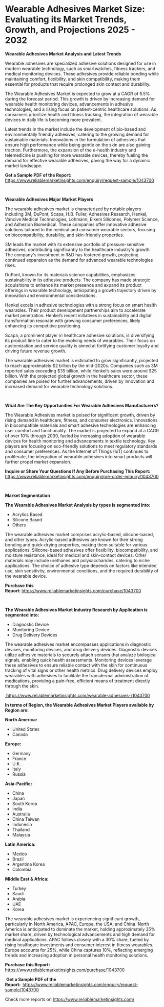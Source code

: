 <p><h1>Wearable Adhesives Market Size: Evaluating its Market Trends, Growth, and Projections 2025 - 2032</h1></p><p><strong>Wearable Adhesives Market Analysis and Latest Trends</strong></p>
<p><p>Wearable adhesives are specialized adhesive solutions designed for use in modern wearable technology, such as smartwatches, fitness trackers, and medical monitoring devices. These adhesives provide reliable bonding while maintaining comfort, flexibility, and skin compatibility, making them essential for products that require prolonged skin contact and durability.</p><p>The Wearable Adhesives Market is expected to grow at a CAGR of 5.5% during the forecast period. This growth is driven by increasing demand for wearable health monitoring devices, advancements in adhesive technologies, and a rising focus on patient-centric healthcare solutions. As consumers prioritize health and fitness tracking, the integration of wearable devices in daily life is becoming more prevalent.</p><p>Latest trends in the market include the development of bio-based and environmentally friendly adhesives, catering to the growing demand for sustainable materials. Innovations in the formulation of adhesives that ensure high performance while being gentle on the skin are also gaining traction. Furthermore, the expansion of the e-health industry and telemedicine is pushing for more wearable devices, thereby fueling the demand for effective wearable adhesives, paving the way for a dynamic market landscape.</p></p>
<p><strong>Get a Sample PDF of the Report:&nbsp;</strong> <a href="https://www.reliablemarketinsights.com/enquiry/request-sample/1043700?utm_campaign=2538&utm_medium=2&utm_source=Github&utm_content=ia&utm_term=04032025&utm_id=wearable-adhesives">https://www.reliablemarketinsights.com/enquiry/request-sample/1043700</a></p>
<p>&nbsp;</p>
<p><strong>Wearable Adhesives Major Market Players</strong></p>
<p><p>The wearable adhesives market is characterized by notable players including 3M, DuPont, Scapa, H.B. Fuller, Adhesives Research, Henkel, Vancive Medical Technologies, Lohmann, Elkem Silicones, Polymer Science, and Adhezion Biomedical. These companies offer innovative adhesive solutions tailored to the medical and consumer wearable sectors, focusing on biocompatibility, durability, and skin-friendly properties.</p><p>3M leads the market with its extensive portfolio of pressure-sensitive adhesives, contributing significantly to the healthcare industry's growth. The company's investment in R&D has fostered growth, projecting continued expansion as the demand for advanced wearable technologies rises. </p><p>DuPont, known for its materials science capabilities, emphasizes sustainability in its adhesive products. The company has made strategic acquisitions to enhance its market presence and expand its product offerings in wearable technology, anticipating a growth trajectory driven by innovation and environmental considerations.</p><p>Henkel excels in adhesive technologies with a strong focus on smart health wearables. Their product development partnerships aim to accelerate market penetration. Henkel’s recent initiatives in sustainability and digital transformation resonate with growing consumer preferences, likely enhancing its competitive positioning.</p><p>Scapa, a prominent player in healthcare adhesive solutions, is diversifying its product line to cater to the evolving needs of wearables. Their focus on customization and service quality is aimed at fortifying customer loyalty and driving future revenue growth.</p><p>The wearable adhesives market is estimated to grow significantly, projected to reach approximately $2 billion by the mid-2020s. Companies such as 3M reported sales exceeding $35 billion, while Henkel’s sales were around $25 billion. With the projected global growth in the healthcare sector, these companies are poised for further advancements, driven by innovation and increased demand for wearable technology solutions.</p></p>
<p>&nbsp;</p>
<p><strong>What Are The Key Opportunities For Wearable Adhesives Manufacturers?</strong></p>
<p><p>The Wearable Adhesives market is poised for significant growth, driven by rising demand in healthcare, fitness, and consumer electronics. Innovations in biocompatible materials and smart adhesive technologies are enhancing user comfort and functionality. The market is projected to expand at a CAGR of over 10% through 2030, fueled by increasing adoption of wearable devices for health monitoring and advancements in textile technology. Key players are focusing on eco-friendly solutions to meet regulatory standards and consumer preferences. As the Internet of Things (IoT) continues to proliferate, the integration of wearable adhesives into smart products will further propel market expansion.</p></p>
<p><strong>Inquire or Share Your Questions If Any Before Purchasing This Report:</strong> <a href="https://www.reliablemarketinsights.com/enquiry/pre-order-enquiry/1043700?utm_campaign=2538&utm_medium=2&utm_source=Github&utm_content=ia&utm_term=04032025&utm_id=wearable-adhesives">https://www.reliablemarketinsights.com/enquiry/pre-order-enquiry/1043700</a></p>
<p>&nbsp;</p>
<p><strong>Market Segmentation</strong></p>
<p><strong>The Wearable Adhesives Market Analysis by types is segmented into:</strong></p>
<p><ul><li>Acrylics Based</li><li>Silicone Based</li><li>Others</li></ul></p>
<p><p>The wearable adhesives market comprises acrylic-based, silicone-based, and other types. Acrylic-based adhesives are known for their strong bonding and quick-drying properties, making them suitable for various applications. Silicone-based adhesives offer flexibility, biocompatibility, and moisture resistance, ideal for medical and skin-contact devices. Other materials may include urethanes and polysaccharides, catering to niche applications. The choice of adhesive type depends on factors like intended use, skin sensitivity, environmental conditions, and the required durability of the wearable device.</p></p>
<p><strong>Purchase this Report:&nbsp;</strong><a href="https://www.reliablemarketinsights.com/purchase/1043700?utm_campaign=2538&utm_medium=2&utm_source=Github&utm_content=ia&utm_term=04032025&utm_id=wearable-adhesives">https://www.reliablemarketinsights.com/purchase/1043700</a></p>
<p>&nbsp;</p>
<p><strong>The Wearable Adhesives Market Industry Research by Application is segmented into:</strong></p>
<p><ul><li>Diagnostic Device</li><li>Monitoring Device</li><li>Drug Delivery Devices</li></ul></p>
<p><p>The wearable adhesives market encompasses applications in diagnostic devices, monitoring devices, and drug delivery devices. Diagnostic devices utilize adhesive materials to securely attach sensors that analyze biological signals, enabling quick health assessments. Monitoring devices leverage these adhesives to ensure reliable contact with the skin for continuous tracking of vital signs or other health metrics. Drug delivery devices employ wearables with adhesives to facilitate the transdermal administration of medications, providing a pain-free, efficient means of treatment directly through the skin.</p></p>
<p><a href="https://www.reliablemarketinsights.com/wearable-adhesives-r1043700?utm_campaign=2538&utm_medium=2&utm_source=Github&utm_content=ia&utm_term=04032025&utm_id=wearable-adhesives">&nbsp;https://www.reliablemarketinsights.com/wearable-adhesives-r1043700</a></p>
<p><strong>In terms of Region, the Wearable Adhesives Market Players available by Region are:</strong></p>
<p>
    <p> <strong> North America: </strong>
        <ul>
            <li>United States</li>
            <li>Canada</li>
        </ul>
        </p> 
    <p> <strong> Europe: </strong>
        <ul>
            <li>Germany</li>
            <li>France</li>
            <li>U.K.</li>
            <li>Italy</li>
            <li>Russia</li>
        </ul>
        </p> 
    <p> <strong> Asia-Pacific: </strong>
        <ul>
            <li>China</li>
            <li>Japan</li>
            <li>South Korea</li>
            <li>India</li>
            <li>Australia</li>
            <li>China Taiwan</li>
            <li>Indonesia</li>
            <li>Thailand</li>
            <li>Malaysia</li>
        </ul>
        </p> 
    <p> <strong> Latin America: </strong>
        <ul>
            <li>Mexico</li>
            <li>Brazil</li>
            <li>Argentina Korea</li>
            <li>Colombia</li>
        </ul>
        </p> 
    <p> <strong> Middle East & Africa: </strong>
        <ul>
            <li>Turkey</li>
            <li>Saudi</li>
            <li>Arabia</li>
            <li>UAE</li>
            <li>Korea</li>
        </ul>
    </p>
    </p>
<p><p>The wearable adhesives market is experiencing significant growth, particularly in North America, APAC, Europe, the USA, and China. North America is anticipated to dominate the market, holding approximately 35% market share, driven by technological advancements and high demand for medical applications. APAC follows closely with a 30% share, fueled by rising healthcare investments and consumer interest in fitness wearables. Europe accounts for 25%, while China captures 10%, reflecting emerging trends and increasing adoption in personal health monitoring solutions.</p></p>
<p><strong>Purchase this Report: </strong><a href="https://www.reliablemarketinsights.com/purchase/1043700?utm_campaign=2538&utm_medium=2&utm_source=Github&utm_content=ia&utm_term=04032025&utm_id=wearable-adhesives">https://www.reliablemarketinsights.com/purchase/1043700</a></p>
<p>&nbsp;<strong>Get a Sample PDF of the Report:&nbsp;&nbsp;</strong><a href="https://www.reliablemarketinsights.com/enquiry/request-sample/1043700?utm_campaign=2538&utm_medium=2&utm_source=Github&utm_content=ia&utm_term=04032025&utm_id=wearable-adhesives">https://www.reliablemarketinsights.com/enquiry/request-sample/1043700</a></p>
<p><strong></strong></p>
<p>Check more reports on <a href="https://www.reliablemarketinsights.com/?utm_campaign=2538&utm_medium=2&utm_source=Github&utm_content=ia&utm_term=04032025&utm_id=wearable-adhesives">https://www.reliablemarketinsights.com/</a></p>